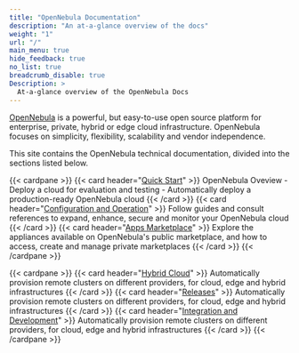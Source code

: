 ```yaml
---
title: "OpenNebula Documentation"
description: "An at-a-glance overview of the docs"
weight: "1"
url: "/"
main_menu: true
hide_feedback: true
no_list: true
breadcrumb_disable: true
Description: >
  At-a-glance overview of the OpenNebula Docs
---
```


[OpenNebula](https://opennebula.io) is a powerful, but easy-to-use open source platform for enterprise, private, hybrid or edge cloud infrastructure. OpenNebula focuses on simplicity, flexibility, scalability and vendor independence.

This site contains the OpenNebula technical documentation, divided into the sections listed below.

{{< cardpane >}}
  {{< card header="[Quick Start](/docs/quick_start)" >}}
  OpenNebula Oveview - Deploy a cloud for evaluation and testing - Automatically deploy a production-ready OpenNebula cloud
  {{< /card >}}
  {{< card header="[Configuration and Operation](/docs/configuration_and_operation)" >}}
  Follow guides and consult references to expand, enhance, secure and monitor your OpenNebula cloud
  {{< /card >}}
  {{< card header="[Apps Marketplace](/docs/apps-marketplace)" >}}
  Explore the appliances available on OpenNebula's public marketplace, and how to access, create and manage private marketplaces
  {{< /card >}}
{{< /cardpane >}}

{{< cardpane >}}
  {{< card header="[Hybrid Cloud](/docs/hybrid_cloud)" >}}
  Automatically provision remote clusters on different providers, for cloud, edge and hybrid infrastructures
  {{< /card >}}
  {{< card header="[Releases](/docs/releases)" >}}
  Automatically provision remote clusters on different providers, for cloud, edge and hybrid infrastructures
  {{< /card >}}
  {{< card header="[Integration and Development](/docs/integration_and_development)" >}}
  Automatically provision remote clusters on different providers, for cloud, edge and hybrid infrastructures
  {{< /card >}}
{{< /cardpane >}}

